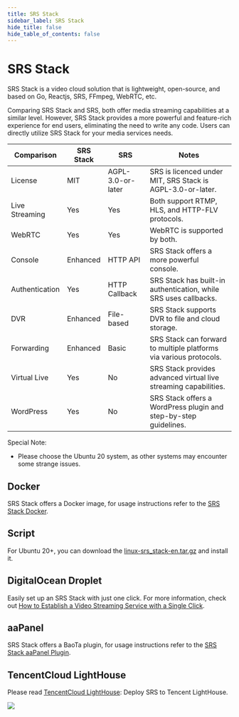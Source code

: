 ```yaml
---
title: SRS Stack
sidebar_label: SRS Stack
hide_title: false
hide_table_of_contents: false
---
```


# SRS Stack

SRS Stack is a video cloud solution that is lightweight, open-source, and based on Go,
Reactjs, SRS, FFmpeg, WebRTC, etc.

Comparing SRS Stack and SRS, both offer media streaming capabilities at a similar level.
However, SRS Stack provides a more powerful and feature-rich experience for end users,
eliminating the need to write any code. Users can directly utilize SRS Stack for your
media services needs.

| Comparison       | SRS Stack | SRS                | Notes                                                              |
|------------------|-----------|--------------------|--------------------------------------------------------------------|
| License          | MIT       | AGPL-3.0-or-later  | SRS is licenced under MIT, SRS Stack is AGPL-3.0-or-later.         |
| Live Streaming   | Yes       | Yes                | Both support RTMP, HLS, and HTTP-FLV protocols.                    |
| WebRTC           | Yes       | Yes                | WebRTC is supported by both.                                       |
| Console          | Enhanced  | HTTP API           | SRS Stack offers a more powerful console.                          |
| Authentication   | Yes       | HTTP Callback      | SRS Stack has built-in authentication, while SRS uses callbacks.   |
| DVR              | Enhanced  | File-based         | SRS Stack supports DVR to file and cloud storage.                  |
| Forwarding       | Enhanced  | Basic              | SRS Stack can forward to multiple platforms via various protocols. |
| Virtual Live     | Yes       | No                 | SRS Stack provides advanced virtual live streaming capabilities.   |
| WordPress        | Yes       | No                 | SRS Stack offers a WordPress plugin and step-by-step guidelines.   |

Special Note:

* Please choose the Ubuntu 20 system, as other systems may encounter some strange issues.

## Docker

SRS Stack offers a Docker image, for usage instructions refer to the [SRS Stack Docker](https://github.com/ossrs/srs-stack/issues/44).

## Script

For Ubuntu 20+, you can download the [linux-srs_stack-en.tar.gz](https://github.com/ossrs/srs-stack/releases/latest/download/linux-srs_stack-en.tar.gz)
and install it.

## DigitalOcean Droplet

Easily set up an SRS Stack with just one click. For more information, check out
[How to Establish a Video Streaming Service with a Single Click](/blog/SRS-Stack-Tutorial).

## aaPanel

SRS Stack offers a BaoTa plugin, for usage instructions refer to the [SRS Stack aaPanel Plugin](/blog/BT-aaPanel).

## TencentCloud LightHouse

Please read [TencentCloud LightHouse](https://www.bilibili.com/video/BV1844y1L7dL/): Deploy SRS to Tencent LightHouse.

![](https://ossrs.net/gif/v1/sls.gif?site=ossrs.io&path=/lts/doc/en/v6/getting-started-stack)


